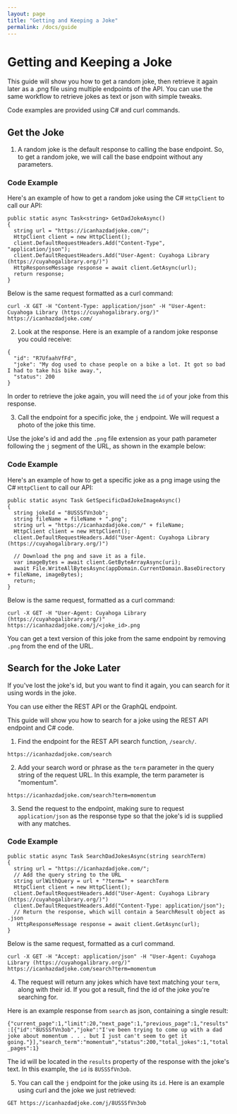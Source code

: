 ```yaml
---
layout: page
title: "Getting and Keeping a Joke"
permalink: /docs/guide
---
```


# Getting and Keeping a Joke

This guide will show you how to get a random joke, then retrieve it again later as a .png file using multiple endpoints of the API. You can use the same workflow to retrieve jokes as text or json with simple tweaks.

Code examples are provided using C# and curl commands.

## Get the Joke

1. A random joke is the default response to calling the base endpoint. So, to get a random joke, we will call the base endpoint without any parameters.

### Code Example

Here's an example of how to get a random joke using the C# `HttpClient` to call our API:

```
public static async Task<string> GetDadJokeAsync()
{
  string url = "https://icanhazdadjoke.com/";
  HttpClient client = new HttpClient();
  client.DefaultRequestHeaders.Add("Content-Type", "application/json");
  client.DefaultRequestHeaders.Add("User-Agent: Cuyahoga Library (https://cuyahogalibrary.org/)")
  HttpResponseMessage response = await client.GetAsync(url);
  return response;
}
```

Below is the same request formatted as a curl command:

`curl -X GET -H "Content-Type: application/json" -H "User-Agent: Cuyahoga Library (https://cuyahogalibrary.org/)" https://icanhazdadjoke.com/`

2. Look at the response. Here is an example of a random joke response you could receive:

```
{
  "id": "R7UfaahVfFd",
  "joke": "My dog used to chase people on a bike a lot. It got so bad I had to take his bike away.",
  "status": 200
}
```

In order to retrieve the joke again, you will need the `id` of your joke from this response.

3. Call the endpoint for a specific joke, the `j` endpoint. We will request a photo of the joke this time.

Use the joke's id and add the `.png` file extension as your path parameter following the `j` segment of the URL, as shown in the example below:

### Code Example

Here's an example of how to get a specific joke as a png image using the C# `HttpClient` to call our API:

```
public static async Task GetSpecificDadJokeImageAsync()
{
  string jokeId = "8USSSfVn3ob";
  string fileName = fileName + ".png";
  string url = "https://icanhazdadjoke.com/" + fileName;
  HttpClient client = new HttpClient();
  client.DefaultRequestHeaders.Add("User-Agent: Cuyahoga Library (https://cuyahogalibrary.org/)")

  // Download the png and save it as a file.
  var imageBytes = await client.GetByteArrayAsync(uri);
  await File.WriteAllBytesAsync(appDomain.CurrentDomain.BaseDirectory + fileName, imageBytes);
  return;
}
```

Below is the same request, formatted as a curl command:

`curl -X GET -H "User-Agent: Cuyahoga Library (https://cuyahogalibrary.org/)" https://icanhazdadjoke.com/j/<joke_id>.png`

You can get a text version of this joke from the same endpoint by removing `.png` from the end of the URL.

## Search for the Joke Later

If you've lost the joke's id, but you want to find it again, you can search for it using words in the joke.

You can use either the REST API or the GraphQL endpoint. 

This guide will show you how to search for a joke using the REST API endpoint and C# code.

1. Find the endpoint for the REST API search function, `/search/`. 

`https://icanhazdadjoke.com/search`

2. Add your search word or phrase as the `term` parameter in the query string of the request URL. In this example, the term parameter is "momentum".

`https://icanhazdadjoke.com/search?term=momentum`

3. Send the request to the endpoint, making sure to request `application/json` as the response type so that the joke's id is supplied with any matches.

### Code Example

```
public static async Task SearchDadJokesAsync(string searchTerm)
{
  string url = "https://icanhazdadjoke.com/";
  // Add the query string to the URL
  string urlWithQuery = url + "?term=" + searchTerm
  HttpClient client = new HttpClient();
  client.DefaultRequestHeaders.Add("User-Agent: Cuyahoga Library (https://cuyahogalibrary.org/)")
  client.DefaultRequestHeaders.Add("Content-Type: application/json");
  // Return the response, which will contain a SearchResult object as .json
   HttpResponseMessage response = await client.GetAsync(url);
}
```

Below is the same request, formatted as a curl command.

`curl -X GET -H "Accept: application/json" -H "User-Agent: Cuyahoga Library (https://cuyahogalibrary.org/)" https://icanhazdadjoke.com/search?term=momentum`

4. The request will return any jokes which have text matching your `term`, along with their id. If you got a result, find the id of the joke you're searching for.

Here is an example response from `search` as json, containing a single result:

`{"current_page":1,"limit":20,"next_page":1,"previous_page":1,"results":[{"id":"8USSSfVn3ob","joke":"I've been trying to come up with a dad joke about momentum . . . but I just can't seem to get it going."}],"search_term":"momentum","status":200,"total_jokes":1,"total_pages":1}`

The id will be located in the `results` property of the response with the joke's text. In this example, the `id` is `8USSSfVn3ob`.

5. You can call the `j` endpoint for the joke using its `id`. Here is an example using curl and the joke we just retrieved:

`GET https://icanhazdadjoke.com/j/8USSSfVn3ob`